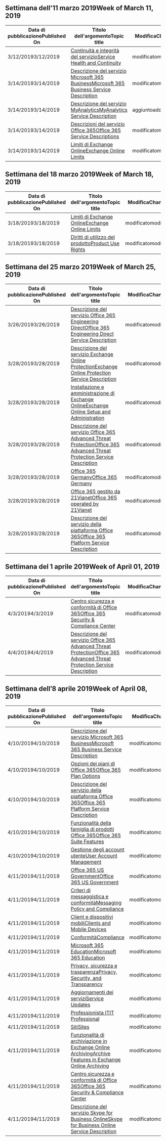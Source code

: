 <!-- This file is generated automatically each week. Changes made to this file will be overwritten.-->




## <a name="week-of-march-11-2019"></a><span data-ttu-id="1ae5a-101">Settimana dell'11 marzo 2019</span><span class="sxs-lookup"><span data-stu-id="1ae5a-101">Week of March 11, 2019</span></span>


| <span data-ttu-id="1ae5a-102">Data di pubblicazione</span><span class="sxs-lookup"><span data-stu-id="1ae5a-102">Published On</span></span> |<span data-ttu-id="1ae5a-103">Titolo dell'argomento</span><span class="sxs-lookup"><span data-stu-id="1ae5a-103">Topic title</span></span> | <span data-ttu-id="1ae5a-104">Modifica</span><span class="sxs-lookup"><span data-stu-id="1ae5a-104">Change</span></span> |
|------|------------|--------|
| <span data-ttu-id="1ae5a-105">3/12/2019</span><span class="sxs-lookup"><span data-stu-id="1ae5a-105">3/12/2019</span></span> | [<span data-ttu-id="1ae5a-106">Continuità e integrità del servizio</span><span class="sxs-lookup"><span data-stu-id="1ae5a-106">Service Health and Continuity</span></span>](/Office365/ServiceDescriptions/office-365-platform-service-description/service-health-and-continuity) | <span data-ttu-id="1ae5a-107">modificato</span><span class="sxs-lookup"><span data-stu-id="1ae5a-107">modified</span></span> |
| <span data-ttu-id="1ae5a-108">3/14/2019</span><span class="sxs-lookup"><span data-stu-id="1ae5a-108">3/14/2019</span></span> | [<span data-ttu-id="1ae5a-109">Descrizione del servizio Microsoft 365 Business</span><span class="sxs-lookup"><span data-stu-id="1ae5a-109">Microsoft 365 Business Service Description</span></span>](/Office365/ServiceDescriptions/microsoft-365-business-service-description) | <span data-ttu-id="1ae5a-110">modificato</span><span class="sxs-lookup"><span data-stu-id="1ae5a-110">modified</span></span> |
| <span data-ttu-id="1ae5a-111">3/14/2019</span><span class="sxs-lookup"><span data-stu-id="1ae5a-111">3/14/2019</span></span> | [<span data-ttu-id="1ae5a-112">Descrizione del servizio MyAnalytics</span><span class="sxs-lookup"><span data-stu-id="1ae5a-112">MyAnalytics Service Description</span></span>](/Office365/ServiceDescriptions/mya-service-description) | <span data-ttu-id="1ae5a-113">aggiunto</span><span class="sxs-lookup"><span data-stu-id="1ae5a-113">added</span></span> |
| <span data-ttu-id="1ae5a-114">3/14/2019</span><span class="sxs-lookup"><span data-stu-id="1ae5a-114">3/14/2019</span></span> | [<span data-ttu-id="1ae5a-115">Descrizioni del servizio Office 365</span><span class="sxs-lookup"><span data-stu-id="1ae5a-115">Office 365 Service Descriptions </span></span>](/Office365/ServiceDescriptions/office-365-service-descriptions-technet-library) | <span data-ttu-id="1ae5a-116">modificato</span><span class="sxs-lookup"><span data-stu-id="1ae5a-116">modified</span></span> |
| <span data-ttu-id="1ae5a-117">3/14/2019</span><span class="sxs-lookup"><span data-stu-id="1ae5a-117">3/14/2019</span></span> | [<span data-ttu-id="1ae5a-118">Limiti di Exchange Online</span><span class="sxs-lookup"><span data-stu-id="1ae5a-118">Exchange Online Limits</span></span>](/Office365/ServiceDescriptions/exchange-online-service-description/exchange-online-limits) | <span data-ttu-id="1ae5a-119">modificato</span><span class="sxs-lookup"><span data-stu-id="1ae5a-119">modified</span></span> |


## <a name="week-of-march-18-2019"></a><span data-ttu-id="1ae5a-120">Settimana del 18 marzo 2019</span><span class="sxs-lookup"><span data-stu-id="1ae5a-120">Week of March 18, 2019</span></span>


| <span data-ttu-id="1ae5a-121">Data di pubblicazione</span><span class="sxs-lookup"><span data-stu-id="1ae5a-121">Published On</span></span> |<span data-ttu-id="1ae5a-122">Titolo dell'argomento</span><span class="sxs-lookup"><span data-stu-id="1ae5a-122">Topic title</span></span> | <span data-ttu-id="1ae5a-123">Modifica</span><span class="sxs-lookup"><span data-stu-id="1ae5a-123">Change</span></span> |
|------|------------|--------|
| <span data-ttu-id="1ae5a-124">3/18/2019</span><span class="sxs-lookup"><span data-stu-id="1ae5a-124">3/18/2019</span></span> | [<span data-ttu-id="1ae5a-125">Limiti di Exchange Online</span><span class="sxs-lookup"><span data-stu-id="1ae5a-125">Exchange Online Limits</span></span>](/Office365/ServiceDescriptions/exchange-online-service-description/exchange-online-limits) | <span data-ttu-id="1ae5a-126">modificato</span><span class="sxs-lookup"><span data-stu-id="1ae5a-126">modified</span></span> |
| <span data-ttu-id="1ae5a-127">3/18/2019</span><span class="sxs-lookup"><span data-stu-id="1ae5a-127">3/18/2019</span></span> | [<span data-ttu-id="1ae5a-128">Diritti di utilizzo del prodotto</span><span class="sxs-lookup"><span data-stu-id="1ae5a-128">Product Use Rights</span></span>](/Office365/ServiceDescriptions/office-365-platform-service-description/product-use-rights) | <span data-ttu-id="1ae5a-129">modificato</span><span class="sxs-lookup"><span data-stu-id="1ae5a-129">modified</span></span> |


## <a name="week-of-march-25-2019"></a><span data-ttu-id="1ae5a-130">Settimana del 25 marzo 2019</span><span class="sxs-lookup"><span data-stu-id="1ae5a-130">Week of March 25, 2019</span></span>


| <span data-ttu-id="1ae5a-131">Data di pubblicazione</span><span class="sxs-lookup"><span data-stu-id="1ae5a-131">Published On</span></span> |<span data-ttu-id="1ae5a-132">Titolo dell'argomento</span><span class="sxs-lookup"><span data-stu-id="1ae5a-132">Topic title</span></span> | <span data-ttu-id="1ae5a-133">Modifica</span><span class="sxs-lookup"><span data-stu-id="1ae5a-133">Change</span></span> |
|------|------------|--------|
| <span data-ttu-id="1ae5a-134">3/26/2019</span><span class="sxs-lookup"><span data-stu-id="1ae5a-134">3/26/2019</span></span> | [<span data-ttu-id="1ae5a-135">Descrizione del servizio Office 365 Engineering Direct</span><span class="sxs-lookup"><span data-stu-id="1ae5a-135">Office 365 Engineering Direct Service Description</span></span>](/Office365/ServiceDescriptions/office-365-engineering-direct-service-description) | <span data-ttu-id="1ae5a-136">modificato</span><span class="sxs-lookup"><span data-stu-id="1ae5a-136">modified</span></span> |
| <span data-ttu-id="1ae5a-137">3/28/2019</span><span class="sxs-lookup"><span data-stu-id="1ae5a-137">3/28/2019</span></span> | [<span data-ttu-id="1ae5a-138">Descrizione del servizio Exchange Online Protection</span><span class="sxs-lookup"><span data-stu-id="1ae5a-138">Exchange Online Protection Service Description</span></span>](/Office365/ServiceDescriptions/exchange-online-protection-service-description/exchange-online-protection-service-description) | <span data-ttu-id="1ae5a-139">modificato</span><span class="sxs-lookup"><span data-stu-id="1ae5a-139">modified</span></span> |
| <span data-ttu-id="1ae5a-140">3/28/2019</span><span class="sxs-lookup"><span data-stu-id="1ae5a-140">3/28/2019</span></span> | [<span data-ttu-id="1ae5a-141">Installazione e amministrazione di Exchange Online</span><span class="sxs-lookup"><span data-stu-id="1ae5a-141">Exchange Online Setup and Administration</span></span>](/Office365/ServiceDescriptions/exchange-online-service-description/exchange-online-setup-and-administration) | <span data-ttu-id="1ae5a-142">modificato</span><span class="sxs-lookup"><span data-stu-id="1ae5a-142">modified</span></span> |
| <span data-ttu-id="1ae5a-143">3/28/2019</span><span class="sxs-lookup"><span data-stu-id="1ae5a-143">3/28/2019</span></span> | [<span data-ttu-id="1ae5a-144">Descrizione del servizio Office 365 Advanced Threat Protection</span><span class="sxs-lookup"><span data-stu-id="1ae5a-144">Office 365 Advanced Threat Protection Service Description</span></span>](/Office365/ServiceDescriptions/office-365-advanced-threat-protection-service-description) | <span data-ttu-id="1ae5a-145">modificato</span><span class="sxs-lookup"><span data-stu-id="1ae5a-145">modified</span></span> |
| <span data-ttu-id="1ae5a-146">3/28/2019</span><span class="sxs-lookup"><span data-stu-id="1ae5a-146">3/28/2019</span></span> | [<span data-ttu-id="1ae5a-147">Office 365 Germany</span><span class="sxs-lookup"><span data-stu-id="1ae5a-147">Office 365 Germany</span></span>](/Office365/ServiceDescriptions/office-365-platform-service-description/office-365-germany) | <span data-ttu-id="1ae5a-148">modificato</span><span class="sxs-lookup"><span data-stu-id="1ae5a-148">modified</span></span> |
| <span data-ttu-id="1ae5a-149">3/28/2019</span><span class="sxs-lookup"><span data-stu-id="1ae5a-149">3/28/2019</span></span> | [<span data-ttu-id="1ae5a-150">Office 365 gestito da 21Vianet</span><span class="sxs-lookup"><span data-stu-id="1ae5a-150">Office 365 operated by 21Vianet</span></span>](/Office365/ServiceDescriptions/office-365-platform-service-description/office-365-operated-by-21vianet) | <span data-ttu-id="1ae5a-151">modificato</span><span class="sxs-lookup"><span data-stu-id="1ae5a-151">modified</span></span> |
| <span data-ttu-id="1ae5a-152">3/28/2019</span><span class="sxs-lookup"><span data-stu-id="1ae5a-152">3/28/2019</span></span> | [<span data-ttu-id="1ae5a-153">Descrizione del servizio della piattaforma Office 365</span><span class="sxs-lookup"><span data-stu-id="1ae5a-153">Office 365 Platform Service Description</span></span>](/Office365/ServiceDescriptions/office-365-platform-service-description/office-365-platform-service-description) | <span data-ttu-id="1ae5a-154">modificato</span><span class="sxs-lookup"><span data-stu-id="1ae5a-154">modified</span></span> |


## <a name="week-of-april-01-2019"></a><span data-ttu-id="1ae5a-155">Settimana del 1 aprile 2019</span><span class="sxs-lookup"><span data-stu-id="1ae5a-155">Week of April 01, 2019</span></span>


| <span data-ttu-id="1ae5a-156">Data di pubblicazione</span><span class="sxs-lookup"><span data-stu-id="1ae5a-156">Published On</span></span> |<span data-ttu-id="1ae5a-157">Titolo dell'argomento</span><span class="sxs-lookup"><span data-stu-id="1ae5a-157">Topic title</span></span> | <span data-ttu-id="1ae5a-158">Modifica</span><span class="sxs-lookup"><span data-stu-id="1ae5a-158">Change</span></span> |
|------|------------|--------|
| <span data-ttu-id="1ae5a-159">4/3/2019</span><span class="sxs-lookup"><span data-stu-id="1ae5a-159">4/3/2019</span></span> | [<span data-ttu-id="1ae5a-160">Centro sicurezza e conformità di Office 365</span><span class="sxs-lookup"><span data-stu-id="1ae5a-160">Office 365 Security & Compliance Center</span></span>](/Office365/ServiceDescriptions/office-365-platform-service-description/office-365-securitycompliance-center) | <span data-ttu-id="1ae5a-161">modificato</span><span class="sxs-lookup"><span data-stu-id="1ae5a-161">modified</span></span> |
| <span data-ttu-id="1ae5a-162">4/4/2019</span><span class="sxs-lookup"><span data-stu-id="1ae5a-162">4/4/2019</span></span> | [<span data-ttu-id="1ae5a-163">Descrizione del servizio Office 365 Advanced Threat Protection</span><span class="sxs-lookup"><span data-stu-id="1ae5a-163">Office 365 Advanced Threat Protection Service Description</span></span>](/Office365/ServiceDescriptions/office-365-advanced-threat-protection-service-description) | <span data-ttu-id="1ae5a-164">modificato</span><span class="sxs-lookup"><span data-stu-id="1ae5a-164">modified</span></span> |


## <a name="week-of-april-08-2019"></a><span data-ttu-id="1ae5a-165">Settimana dell’8 aprile 2019</span><span class="sxs-lookup"><span data-stu-id="1ae5a-165">Week of April 08, 2019</span></span>


| <span data-ttu-id="1ae5a-166">Data di pubblicazione</span><span class="sxs-lookup"><span data-stu-id="1ae5a-166">Published On</span></span> |<span data-ttu-id="1ae5a-167">Titolo dell'argomento</span><span class="sxs-lookup"><span data-stu-id="1ae5a-167">Topic title</span></span> | <span data-ttu-id="1ae5a-168">Modifica</span><span class="sxs-lookup"><span data-stu-id="1ae5a-168">Change</span></span> |
|------|------------|--------|
| <span data-ttu-id="1ae5a-169">4/10/2019</span><span class="sxs-lookup"><span data-stu-id="1ae5a-169">4/10/2019</span></span> | [<span data-ttu-id="1ae5a-170">Descrizione del servizio Microsoft 365 Business</span><span class="sxs-lookup"><span data-stu-id="1ae5a-170">Microsoft 365 Business Service Description</span></span>](/Office365/ServiceDescriptions/microsoft-365-business-service-description) | <span data-ttu-id="1ae5a-171">modificato</span><span class="sxs-lookup"><span data-stu-id="1ae5a-171">modified</span></span> |
| <span data-ttu-id="1ae5a-172">4/10/2019</span><span class="sxs-lookup"><span data-stu-id="1ae5a-172">4/10/2019</span></span> | [<span data-ttu-id="1ae5a-173">Opzioni dei piani di Office 365</span><span class="sxs-lookup"><span data-stu-id="1ae5a-173">Office 365 Plan Options</span></span>](/Office365/ServiceDescriptions/office-365-platform-service-description/office-365-plan-options) | <span data-ttu-id="1ae5a-174">modificato</span><span class="sxs-lookup"><span data-stu-id="1ae5a-174">modified</span></span> |
| <span data-ttu-id="1ae5a-175">4/10/2019</span><span class="sxs-lookup"><span data-stu-id="1ae5a-175">4/10/2019</span></span> | [<span data-ttu-id="1ae5a-176">Descrizione del servizio della piattaforma Office 365</span><span class="sxs-lookup"><span data-stu-id="1ae5a-176">Office 365 Platform Service Description</span></span>](/Office365/ServiceDescriptions/office-365-platform-service-description/office-365-platform-service-description) | <span data-ttu-id="1ae5a-177">modificato</span><span class="sxs-lookup"><span data-stu-id="1ae5a-177">modified</span></span> |
| <span data-ttu-id="1ae5a-178">4/10/2019</span><span class="sxs-lookup"><span data-stu-id="1ae5a-178">4/10/2019</span></span> | [<span data-ttu-id="1ae5a-179">Funzionalità della famiglia di prodotti Office 365</span><span class="sxs-lookup"><span data-stu-id="1ae5a-179">Office 365 Suite Features</span></span>](/Office365/ServiceDescriptions/office-365-platform-service-description/office-365-suite-features) | <span data-ttu-id="1ae5a-180">modificato</span><span class="sxs-lookup"><span data-stu-id="1ae5a-180">modified</span></span> |
| <span data-ttu-id="1ae5a-181">4/10/2019</span><span class="sxs-lookup"><span data-stu-id="1ae5a-181">4/10/2019</span></span> | [<span data-ttu-id="1ae5a-182">Gestione degli account utente</span><span class="sxs-lookup"><span data-stu-id="1ae5a-182">User Account Management</span></span>](/Office365/ServiceDescriptions/office-365-platform-service-description/user-account-management) | <span data-ttu-id="1ae5a-183">modificato</span><span class="sxs-lookup"><span data-stu-id="1ae5a-183">modified</span></span> |
| <span data-ttu-id="1ae5a-184">4/11/2019</span><span class="sxs-lookup"><span data-stu-id="1ae5a-184">4/11/2019</span></span> | [<span data-ttu-id="1ae5a-185">Office 365 US Government</span><span class="sxs-lookup"><span data-stu-id="1ae5a-185">Office 365 US Government</span></span>](/Office365/ServiceDescriptions/office-365-platform-service-description/office-365-us-government/office-365-us-government) | <span data-ttu-id="1ae5a-186">modificato</span><span class="sxs-lookup"><span data-stu-id="1ae5a-186">modified</span></span> |
| <span data-ttu-id="1ae5a-187">4/11/2019</span><span class="sxs-lookup"><span data-stu-id="1ae5a-187">4/11/2019</span></span> | [<span data-ttu-id="1ae5a-188">Criteri di messaggistica e conformità</span><span class="sxs-lookup"><span data-stu-id="1ae5a-188">Messaging Policy and Compliance</span></span>](/Office365/ServiceDescriptions/exchange-online-protection-service-description/messaging-policy-and-compliance-servicedesc) | <span data-ttu-id="1ae5a-189">modificato</span><span class="sxs-lookup"><span data-stu-id="1ae5a-189">modified</span></span> |
| <span data-ttu-id="1ae5a-190">4/11/2019</span><span class="sxs-lookup"><span data-stu-id="1ae5a-190">4/11/2019</span></span> | [<span data-ttu-id="1ae5a-191">Client e dispositivi mobili</span><span class="sxs-lookup"><span data-stu-id="1ae5a-191">Clients and Mobile Devices</span></span>](/Office365/ServiceDescriptions/exchange-online-service-description/clients-and-mobile-devices) | <span data-ttu-id="1ae5a-192">modificato</span><span class="sxs-lookup"><span data-stu-id="1ae5a-192">modified</span></span> |
| <span data-ttu-id="1ae5a-193">4/11/2019</span><span class="sxs-lookup"><span data-stu-id="1ae5a-193">4/11/2019</span></span> | [<span data-ttu-id="1ae5a-194">Conformità</span><span class="sxs-lookup"><span data-stu-id="1ae5a-194">Compliance</span></span>](/Office365/ServiceDescriptions/office-365-platform-service-description/compliance-servicedesc) | <span data-ttu-id="1ae5a-195">modificato</span><span class="sxs-lookup"><span data-stu-id="1ae5a-195">modified</span></span> |
| <span data-ttu-id="1ae5a-196">4/11/2019</span><span class="sxs-lookup"><span data-stu-id="1ae5a-196">4/11/2019</span></span> | [<span data-ttu-id="1ae5a-197">Microsoft 365 Education</span><span class="sxs-lookup"><span data-stu-id="1ae5a-197">Microsoft 365 Education</span></span>](/Office365/ServiceDescriptions/office-365-platform-service-description/microsoft-365-education) | <span data-ttu-id="1ae5a-198">modificato</span><span class="sxs-lookup"><span data-stu-id="1ae5a-198">modified</span></span> |
| <span data-ttu-id="1ae5a-199">4/11/2019</span><span class="sxs-lookup"><span data-stu-id="1ae5a-199">4/11/2019</span></span> | [<span data-ttu-id="1ae5a-200">Privacy, sicurezza e trasparenza</span><span class="sxs-lookup"><span data-stu-id="1ae5a-200">Privacy, Security, and Transparency</span></span>](/Office365/ServiceDescriptions/office-365-platform-service-description/privacy-security-and-transparency) | <span data-ttu-id="1ae5a-201">modificato</span><span class="sxs-lookup"><span data-stu-id="1ae5a-201">modified</span></span> |
| <span data-ttu-id="1ae5a-202">4/11/2019</span><span class="sxs-lookup"><span data-stu-id="1ae5a-202">4/11/2019</span></span> | [<span data-ttu-id="1ae5a-203">Aggiornamenti dei servizi</span><span class="sxs-lookup"><span data-stu-id="1ae5a-203">Service Updates</span></span>](/Office365/ServiceDescriptions/office-365-platform-service-description/service-updates) | <span data-ttu-id="1ae5a-204">modificato</span><span class="sxs-lookup"><span data-stu-id="1ae5a-204">modified</span></span> |
| <span data-ttu-id="1ae5a-205">4/11/2019</span><span class="sxs-lookup"><span data-stu-id="1ae5a-205">4/11/2019</span></span> | [<span data-ttu-id="1ae5a-206">Professionista IT</span><span class="sxs-lookup"><span data-stu-id="1ae5a-206">IT Professional</span></span>](/Office365/ServiceDescriptions/sharepoint-online-service-description/it-professional) | <span data-ttu-id="1ae5a-207">modificato</span><span class="sxs-lookup"><span data-stu-id="1ae5a-207">modified</span></span> |
| <span data-ttu-id="1ae5a-208">4/11/2019</span><span class="sxs-lookup"><span data-stu-id="1ae5a-208">4/11/2019</span></span> | [<span data-ttu-id="1ae5a-209">Siti</span><span class="sxs-lookup"><span data-stu-id="1ae5a-209">Sites</span></span>](/Office365/ServiceDescriptions/sharepoint-online-service-description/sites-servicedesc) | <span data-ttu-id="1ae5a-210">modificato</span><span class="sxs-lookup"><span data-stu-id="1ae5a-210">modified</span></span> |
| <span data-ttu-id="1ae5a-211">4/11/2019</span><span class="sxs-lookup"><span data-stu-id="1ae5a-211">4/11/2019</span></span> | [<span data-ttu-id="1ae5a-212">Funzionalità di archiviazione in Exchange Online Archiving</span><span class="sxs-lookup"><span data-stu-id="1ae5a-212">Archive Features in Exchange Online Archiving</span></span>](/Office365/ServiceDescriptions/exchange-online-archiving-service-description/archive-features) | <span data-ttu-id="1ae5a-213">modificato</span><span class="sxs-lookup"><span data-stu-id="1ae5a-213">modified</span></span> |
| <span data-ttu-id="1ae5a-214">4/11/2019</span><span class="sxs-lookup"><span data-stu-id="1ae5a-214">4/11/2019</span></span> | [<span data-ttu-id="1ae5a-215">Centro sicurezza e conformità di Office 365</span><span class="sxs-lookup"><span data-stu-id="1ae5a-215">Office 365 Security & Compliance Center</span></span>](/Office365/ServiceDescriptions/office-365-platform-service-description/office-365-securitycompliance-center) | <span data-ttu-id="1ae5a-216">modificato</span><span class="sxs-lookup"><span data-stu-id="1ae5a-216">modified</span></span> |
| <span data-ttu-id="1ae5a-217">4/11/2019</span><span class="sxs-lookup"><span data-stu-id="1ae5a-217">4/11/2019</span></span> | [<span data-ttu-id="1ae5a-218">Descrizione del servizio Skype for Business Online</span><span class="sxs-lookup"><span data-stu-id="1ae5a-218">Skype for Business Online Service Description</span></span>](/Office365/ServiceDescriptions/skype-for-business-online-service-description/skype-for-business-online-service-description) | <span data-ttu-id="1ae5a-219">modificato</span><span class="sxs-lookup"><span data-stu-id="1ae5a-219">modified</span></span> |
